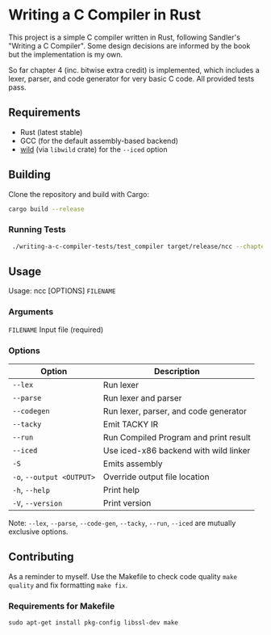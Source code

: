 # Writing a C Compiler in Rust

This project is a simple C compiler written in Rust, following Sandler's "Writing a C Compiler".
Some design decisions are informed by the book but the implementation is my own.

So far chapter 4 (inc. bitwise extra credit) is implemented, which includes a lexer, parser, and code generator for very basic C code.
All provided tests pass.

## Requirements

- Rust (latest stable)
 - GCC (for the default assembly-based backend)
 - [wild](https://github.com/davidlattimore/wild) (via `libwild` crate) for the `--iced` option

## Building

Clone the repository and build with Cargo:

```sh
cargo build --release
```

### Running Tests
```sh
 ./writing-a-c-compiler-tests/test_compiler target/release/ncc --chapter 4 --bitwise
```

## Usage

Usage: ncc [OPTIONS] `FILENAME`

### Arguments
`FILENAME` Input file (required)

### Options
| Option                    | Description                           |
|---------------------------|---------------------------------------|
| `--lex`                   | Run lexer                             |
| `--parse`                 | Run lexer and parser                  |
| `--codegen`               | Run lexer, parser, and code generator |
| `--tacky`                 | Emit TACKY IR                         |
| `--run`                   | Run Compiled Program and print result |
| `--iced`                  | Use iced-x86 backend with wild linker |
| `-S`                      | Emits assembly                        |
| `-o`, `--output <OUTPUT>` | Override output file location         |
| `-h`, `--help`            | Print help                            |
| `-V`, `--version`         | Print version                         |


Note: `--lex`, `--parse`, `--code-gen`, `--tacky`, `--run`, `--iced` are mutually exclusive options.

## Contributing
As a reminder to myself.
Use the Makefile to check code quality `make quality` and fix formatting `make fix`.

### Requirements for Makefile
```shell
sudo apt-get install pkg-config libssl-dev make
```


